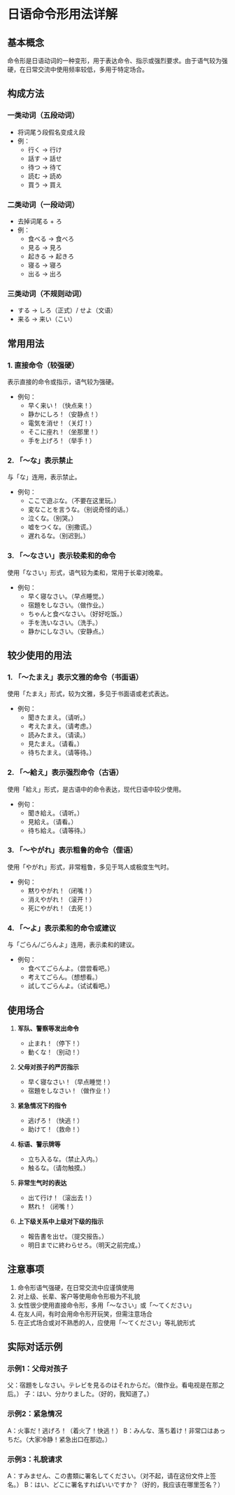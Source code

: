 # 日语命令形用法详解

## 基本概念
命令形是日语动词的一种变形，用于表达命令、指示或强烈要求。由于语气较为强硬，在日常交流中使用频率较低，多用于特定场合。

## 构成方法

### 一类动词（五段动词）
- 将词尾う段假名变成え段
- 例：
  - 行く → 行け
  - 話す → 話せ
  - 待つ → 待て
  - 読む → 読め
  - 買う → 買え

### 二类动词（一段动词）
- 去掉词尾る + ろ
- 例：
  - 食べる → 食べろ
  - 見る → 見ろ
  - 起きる → 起きろ
  - 寝る → 寝ろ
  - 出る → 出ろ

### 三类动词（不规则动词）
- する → しろ（正式）/ せよ（文语）
- 来る → 来い（こい）

## 常用用法

### 1. 直接命令（较强硬）
表示直接的命令或指示，语气较为强硬。

- 例句：
  - 早く来い！（快点来！）
  - 静かにしろ！（安静点！）
  - 電気を消せ！（关灯！）
  - そこに座れ！（坐那里！）
  - 手を上げろ！（举手！）

### 2. 「～な」表示禁止
与「な」连用，表示禁止。

- 例句：
  - ここで遊ぶな。（不要在这里玩。）
  - 変なことを言うな。（别说奇怪的话。）
  - 泣くな。（别哭。）
  - 嘘をつくな。（别撒谎。）
  - 遅れるな。（别迟到。）

### 3. 「～なさい」表示较柔和的命令
使用「なさい」形式，语气较为柔和，常用于长辈对晚辈。

- 例句：
  - 早く寝なさい。（早点睡觉。）
  - 宿題をしなさい。（做作业。）
  - ちゃんと食べなさい。（好好吃饭。）
  - 手を洗いなさい。（洗手。）
  - 静かにしなさい。（安静点。）

## 较少使用的用法

### 1. 「～たまえ」表示文雅的命令（书面语）
使用「たまえ」形式，较为文雅，多见于书面语或老式表达。

- 例句：
  - 聞きたまえ。（请听。）
  - 考えたまえ。（请考虑。）
  - 読みたまえ。（请读。）
  - 見たまえ。（请看。）
  - 待ちたまえ。（请等待。）

### 2. 「～給え」表示强烈命令（古语）
使用「給え」形式，是古语中的命令表达，现代日语中较少使用。

- 例句：
  - 聞き給え。（请听。）
  - 見給え。（请看。）
  - 待ち給え。（请等待。）

### 3. 「～やがれ」表示粗鲁的命令（俚语）
使用「やがれ」形式，非常粗鲁，多见于骂人或极度生气时。

- 例句：
  - 黙りやがれ！（闭嘴！）
  - 消えやがれ！（滚开！）
  - 死にやがれ！（去死！）

### 4. 「～よ」表示柔和的命令或建议
与「ごらん/ごらんよ」连用，表示柔和的建议。

- 例句：
  - 食べてごらんよ。（尝尝看吧。）
  - 考えてごらん。（想想看。）
  - 試してごらんよ。（试试看吧。）

## 使用场合

1. **军队、警察等发出命令**
   - 止まれ！（停下！）
   - 動くな！（别动！）

2. **父母对孩子的严厉指示**
   - 早く寝なさい！（早点睡觉！）
   - 宿題をしなさい！（做作业！）

3. **紧急情况下的指令**
   - 逃げろ！（快逃！）
   - 助けて！（救命！）

4. **标语、警示牌等**
   - 立ち入るな。（禁止入内。）
   - 触るな。（请勿触摸。）

5. **非常生气时的表达**
   - 出て行け！（滚出去！）
   - 黙れ！（闭嘴！）

6. **上下级关系中上级对下级的指示**
   - 報告書を出せ。（提交报告。）
   - 明日までに終わらせろ。（明天之前完成。）

## 注意事项

1. 命令形语气强硬，在日常交流中应谨慎使用
2. 对上级、长辈、客户等使用命令形极为不礼貌
3. 女性很少使用直接命令形，多用「～なさい」或「～てください」
4. 在友人间，有时会用命令形开玩笑，但需注意场合
5. 在正式场合或对不熟悉的人，应使用「～てください」等礼貌形式

## 实际对话示例

### 示例1：父母对孩子
父：宿題をしなさい。テレビを見るのはそれからだ。（做作业。看电视是在那之后。）
子：はい、分かりました。（好的，我知道了。）

### 示例2：紧急情况
A：火事だ！逃げろ！（着火了！快逃！）
B：みんな、落ち着け！非常口はあっちだ。（大家冷静！紧急出口在那边。）

### 示例3：礼貌请求
A：すみません、この書類に署名してください。（对不起，请在这份文件上签名。）
B：はい、どこに署名すればいいですか？（好的，我应该在哪里签名？） 